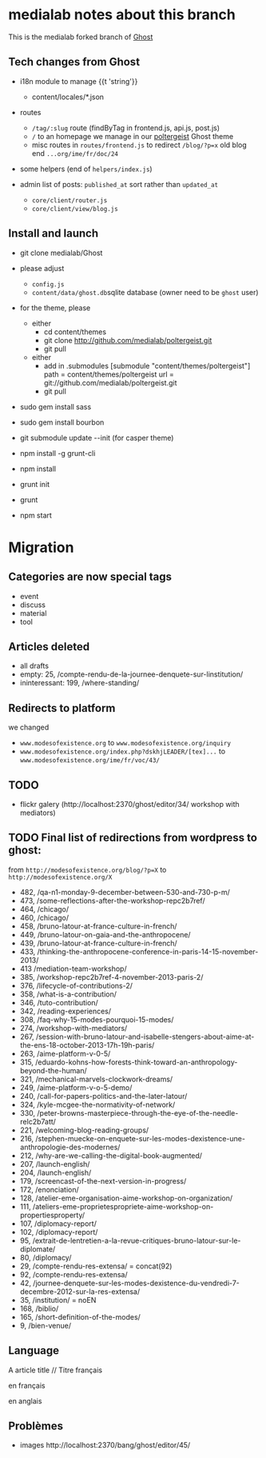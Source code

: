 # medialab notes about this branch

This is the medialab forked branch of [Ghost](https://github.com/TryGhost/Ghost)

## Tech changes from Ghost

- i18n module to manage {{t 'string'}}
	- content/locales/*.json
- routes
	- `/tag/:slug` route (findByTag in frontend.js, api.js, post.js)
	- `/` to an homepage we manage in our [poltergeist](https://github.com/medialab/poltergeist) Ghost theme
  - misc routes in `routes/frontend.js` to redirect `/blog/?p=x` old blog end `...org/ime/fr/doc/24`

- some helpers (end of `helpers/index.js`)
- admin list of posts: `published_at` sort rather than `updated_at`
	- `core/client/router.js`
	- `core/client/view/blog.js`

## Install and launch

- git clone medialab/Ghost

- please adjust
	- `config.js`
	- `content/data/ghost.db`sqlite database (owner need to be `ghost` user)

- for the theme, please
	- either
		- cd content/themes
		- git clone http://github.com/medialab/poltergeist.git
		- git pull
	- either
		- add in .submodules
			[submodule "content/themes/poltergeist"]
				path = content/themes/poltergeist
				url = git://github.com/medialab/poltergeist.git
		- git pull

- sudo gem install sass
- sudo gem install bourbon

- git submodule update --init (for casper theme)
- npm install -g grunt-cli
- npm install
- grunt init
- grunt
- npm start

# Migration
## Categories are now special tags
- event
- discuss
- material
- tool

## Articles deleted
- all drafts
- empty: 25, /compte-rendu-de-la-journee-denquete-sur-linstitution/
- ininteressant: 199, /where-standing/

## Redirects to platform
we changed
- `www.modesofexistence.org` to `www.modesofexistence.org/inquiry`
- `www.modesofexistence.org/index.php?dskhjLEADER/[tex]...` to `www.modesofexistence.org/ime/fr/voc/43/`

## TODO
- flickr galery (http://localhost:2370/ghost/editor/34/ workshop with mediators)

## TODO Final list of redirections from wordpress to ghost:
from `http://modesofexistence.org/blog/?p=X` to `http://modesofexistence.org/X`

- 482, /qa-n1-monday-9-december-between-530-and-730-p-m/
- 473, /some-reflections-after-the-workshop-repc2b7ref/
- 464, /chicago/
- 460, /chicago/
- 458, /bruno-latour-at-france-culture-in-french/
- 449, /bruno-latour-on-gaia-and-the-anthropocene/
- 439, /bruno-latour-at-france-culture-in-french/
- 433, /thinking-the-anthropocene-conference-in-paris-14-15-november-2013/
- 413 /mediation-team-workshop/
- 385, /workshop-repc2b7ref-4-november-2013-paris-2/
- 376, /lifecycle-of-contributions-2/
- 358, /what-is-a-contribution/
- 346, /tuto-contribution/
- 342, /reading-experiences/
- 308, /faq-why-15-modes-pourquoi-15-modes/
- 274, /workshop-with-mediators/
- 267, /session-with-bruno-latour-and-isabelle-stengers-about-aime-at-the-ens-18-october-2013-17h-19h-paris/
- 263, /aime-platform-v-0-5/
- 315, /eduardo-kohns-how-forests-think-toward-an-anthropology-beyond-the-human/
- 321, /mechanical-marvels-clockwork-dreams/
- 249, /aime-platform-v-o-5-demo/
- 240, /call-for-papers-politics-and-the-later-latour/
- 324, /kyle-mcgee-the-normativity-of-network/
- 330, /peter-browns-masterpiece-through-the-eye-of-the-needle-relc2b7att/
- 221, /welcoming-blog-reading-groups/
- 216, /stephen-muecke-on-enquete-sur-les-modes-dexistence-une-anthropologie-des-modernes/
- 212, /why-are-we-calling-the-digital-book-augmented/
- 207, /launch-english/
- 204, /launch-english/
- 179, /screencast-of-the-next-version-in-progress/
- 172, /enonciation/
- 128, /atelier-eme-organisation-aime-workshop-on-organization/
- 111, /ateliers-eme-proprietespropriete-aime-workshop-on-propertiesproperty/
- 107, /diplomacy-report/
- 102, /diplomacy-report/
- 95, /extrait-de-lentretien-a-la-revue-critiques-bruno-latour-sur-le-diplomate/
- 80, /diplomacy/
- 29, /compte-rendu-res-extensa/ = concat(92)
- 92, /compte-rendu-res-extensa/
- 42, /journee-denquete-sur-les-modes-dexistence-du-vendredi-7-decembre-2012-sur-la-res-extensa/
- 35, /institution/ = noEN
- 168, /biblio/
- 165, /short-definition-of-the-modes/
- 9, /bien-venue/ 

## Language
A article title // Titre français
<!-- fr -->
en français
<!-- en -->
en anglais

## Problèmes
- images
  http://localhost:2370/bang/ghost/editor/45/

